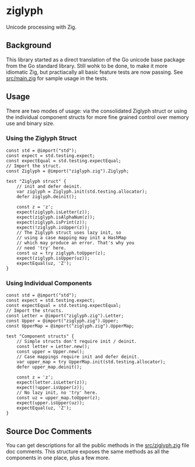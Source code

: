 # ziglyph
Unicode processing with Zig.

## Background
This library started as a direct translation of the Go unicode base package 
from the Go standard library. Still wohk to be done, to make it more idiomatic Zig, but 
practiacally all basic feature tests are now passing. See [src/main.zig](src/main.zig) for 
sample usage in the tests.

## Usage
There are two modes of usage: via the consolidated Ziglyph struct or using the individual component
structs for more fine grained control over memory use and binary size.

### Using the Ziglyph Struct
```zig
const std = @import("std");
const expect = std.testing.expect;
const expectEqual = std.testing.expectEqual;
// Import the struct.
const Ziglyph = @import("ziglyph.zig").Ziglyph;

test "Ziglyph struct" {
    // init and defer deinit.
    var ziglyph = Ziglyph.init(std.testing.allocator);
    defer ziglyph.deinit();

    const z = 'z';
    expect(ziglyph.isLetter(z));
    expect(ziglyph.isAlphaNum(z));
    expect(ziglyph.isPrint(z));
    expect(!ziglyph.isUpper(z));
    // The Ziglyph struct uses lazy init, so 
    // using a case mapping may init a HashMap
    // which may produce an error. That's why you
    // need 'try' here.
    const uz = try ziglyph.toUpper(z);
    expect(ziglyph.isUpper(uz));
    expectEqual(uz, 'Z');
}
```

### Using Individual Components
```zig
const std = @import("std");
const expect = std.testing.expect;
const expectEqual = std.testing.expectEqual;
// Import the structs.
const Letter = @import("ziglyph.zig").Letter;
const Upper = @import("ziglyph.zig").Upper;
const UpperMap = @import("ziglyph.zig").UpperMap;

test "Component structs" {
    // Simple structs don't require init / deinit.
    const letter = Letter.new();
    const upper = Upper.new();
    // Case mappings require init and defer deinit.
    var upper_map = try UpperMap.init(std.testing.allocator);
    defer upper_map.deinit();

    const z = 'z';
    expect(letter.isLetter(z));
    expect(!upper.isUpper(z));
    // No lazy init, no 'try' here.
    const uz = upper_map.toUpper(z);
    expect(upper.isUpper(uz));
    expectEqual(uz, 'Z');
}
```

## Source Doc Comments
You can get descriptions for all the public methods in the [src/ziglyph.zig](src/ziglyph.zig) file
doc comments. This structure exposes the same methods as all the components in one place, plus a few
more.
